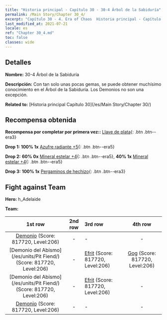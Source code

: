 ```yaml
---
title: "Historia principal - Capítulo 30 - 30-4 Árbol de la Sabiduría"
permalink: /Main Story/Chapter 30_4/
excerpt: "Capítulo 30 - 4. Era of Chaos  Historia principal - Capítulo 30_4. 30-4 Árbol de la Sabiduría"
last_modified_at: 2021-07-21
locale: es
ref: "Chapter 30_4.md"
toc: false
classes: wide
---
```


## Detalles

 **Nombre:** 30-4 Árbol de la Sabiduría

 **Descripción:** Con tan solo unas pocas gemas, se puede obtener muchísimo conocimiento en el Árbol de la Sabiduría. Los Demonios no son una excepción.

 **Related to:** [Historia principal Capítulo 30](/es/Main Story/Chapter 30/)

## Recompensa obtenida

 **Recompensa por completar por primera vez::** [Llave de plata](/ItemsES/con_693/){: .btn .btn--era3}

 **Drop 1:** **100% 1x** [Azufre radiante +5](/ItemsES/mat_99/){: .btn .btn--era5}

 **Drop 2:** **60% 0x** [Mineral estelar +4](/ItemsES/mat_89/){: .btn .btn--era5}, **40% 1x** [Mineral estelar +4](/ItemsES/mat_89/){: .btn .btn--era5}

 **Drop 3:** **100% 1x** [Pergaminos de hechizo](/ItemsES/con_694/){: .btn .btn--era3}


## Fight against Team
 **Hero:** h_Adelaide

 **Team:**


  | 1st row | 2nd row | 3rd row | 4th row |
  |:----:|:----:|:----|:----:|
  | [Demonio](/es/units/Demon/) (Score: 817720, Level:206)  | - | - | - |
  | [Demonio del Abismo](/es/units/Pit Fiend/) (Score: 817720, Level:206)  | - | [Efrit](/es/units/Efreeti/) (Score: 817720, Level:206)  | [Gog](/es/units/Gog/) (Score: 817720, Level:206)  |
  | [Demonio del Abismo](/es/units/Pit Fiend/) (Score: 817720, Level:206)  | - | [Efrit](/es/units/Efreeti/) (Score: 817720, Level:206)  | - |
  | [Demonio](/es/units/Demon/) (Score: 817720, Level:206)  | - | - | - |


